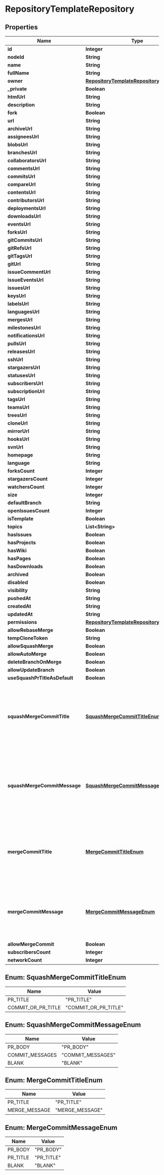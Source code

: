 

# RepositoryTemplateRepository


## Properties

| Name | Type | Description | Notes |
|------------ | ------------- | ------------- | -------------|
|**id** | **Integer** |  |  [optional] |
|**nodeId** | **String** |  |  [optional] |
|**name** | **String** |  |  [optional] |
|**fullName** | **String** |  |  [optional] |
|**owner** | [**RepositoryTemplateRepositoryOwner**](RepositoryTemplateRepositoryOwner.md) |  |  [optional] |
|**_private** | **Boolean** |  |  [optional] |
|**htmlUrl** | **String** |  |  [optional] |
|**description** | **String** |  |  [optional] |
|**fork** | **Boolean** |  |  [optional] |
|**url** | **String** |  |  [optional] |
|**archiveUrl** | **String** |  |  [optional] |
|**assigneesUrl** | **String** |  |  [optional] |
|**blobsUrl** | **String** |  |  [optional] |
|**branchesUrl** | **String** |  |  [optional] |
|**collaboratorsUrl** | **String** |  |  [optional] |
|**commentsUrl** | **String** |  |  [optional] |
|**commitsUrl** | **String** |  |  [optional] |
|**compareUrl** | **String** |  |  [optional] |
|**contentsUrl** | **String** |  |  [optional] |
|**contributorsUrl** | **String** |  |  [optional] |
|**deploymentsUrl** | **String** |  |  [optional] |
|**downloadsUrl** | **String** |  |  [optional] |
|**eventsUrl** | **String** |  |  [optional] |
|**forksUrl** | **String** |  |  [optional] |
|**gitCommitsUrl** | **String** |  |  [optional] |
|**gitRefsUrl** | **String** |  |  [optional] |
|**gitTagsUrl** | **String** |  |  [optional] |
|**gitUrl** | **String** |  |  [optional] |
|**issueCommentUrl** | **String** |  |  [optional] |
|**issueEventsUrl** | **String** |  |  [optional] |
|**issuesUrl** | **String** |  |  [optional] |
|**keysUrl** | **String** |  |  [optional] |
|**labelsUrl** | **String** |  |  [optional] |
|**languagesUrl** | **String** |  |  [optional] |
|**mergesUrl** | **String** |  |  [optional] |
|**milestonesUrl** | **String** |  |  [optional] |
|**notificationsUrl** | **String** |  |  [optional] |
|**pullsUrl** | **String** |  |  [optional] |
|**releasesUrl** | **String** |  |  [optional] |
|**sshUrl** | **String** |  |  [optional] |
|**stargazersUrl** | **String** |  |  [optional] |
|**statusesUrl** | **String** |  |  [optional] |
|**subscribersUrl** | **String** |  |  [optional] |
|**subscriptionUrl** | **String** |  |  [optional] |
|**tagsUrl** | **String** |  |  [optional] |
|**teamsUrl** | **String** |  |  [optional] |
|**treesUrl** | **String** |  |  [optional] |
|**cloneUrl** | **String** |  |  [optional] |
|**mirrorUrl** | **String** |  |  [optional] |
|**hooksUrl** | **String** |  |  [optional] |
|**svnUrl** | **String** |  |  [optional] |
|**homepage** | **String** |  |  [optional] |
|**language** | **String** |  |  [optional] |
|**forksCount** | **Integer** |  |  [optional] |
|**stargazersCount** | **Integer** |  |  [optional] |
|**watchersCount** | **Integer** |  |  [optional] |
|**size** | **Integer** |  |  [optional] |
|**defaultBranch** | **String** |  |  [optional] |
|**openIssuesCount** | **Integer** |  |  [optional] |
|**isTemplate** | **Boolean** |  |  [optional] |
|**topics** | **List&lt;String&gt;** |  |  [optional] |
|**hasIssues** | **Boolean** |  |  [optional] |
|**hasProjects** | **Boolean** |  |  [optional] |
|**hasWiki** | **Boolean** |  |  [optional] |
|**hasPages** | **Boolean** |  |  [optional] |
|**hasDownloads** | **Boolean** |  |  [optional] |
|**archived** | **Boolean** |  |  [optional] |
|**disabled** | **Boolean** |  |  [optional] |
|**visibility** | **String** |  |  [optional] |
|**pushedAt** | **String** |  |  [optional] |
|**createdAt** | **String** |  |  [optional] |
|**updatedAt** | **String** |  |  [optional] |
|**permissions** | [**RepositoryTemplateRepositoryPermissions**](RepositoryTemplateRepositoryPermissions.md) |  |  [optional] |
|**allowRebaseMerge** | **Boolean** |  |  [optional] |
|**tempCloneToken** | **String** |  |  [optional] |
|**allowSquashMerge** | **Boolean** |  |  [optional] |
|**allowAutoMerge** | **Boolean** |  |  [optional] |
|**deleteBranchOnMerge** | **Boolean** |  |  [optional] |
|**allowUpdateBranch** | **Boolean** |  |  [optional] |
|**useSquashPrTitleAsDefault** | **Boolean** |  |  [optional] |
|**squashMergeCommitTitle** | [**SquashMergeCommitTitleEnum**](#SquashMergeCommitTitleEnum) | The default value for a squash merge commit title:  - &#x60;PR_TITLE&#x60; - default to the pull request&#39;s title. - &#x60;COMMIT_OR_PR_TITLE&#x60; - default to the commit&#39;s title (if only one commit) or the pull request&#39;s title (when more than one commit). |  [optional] |
|**squashMergeCommitMessage** | [**SquashMergeCommitMessageEnum**](#SquashMergeCommitMessageEnum) | The default value for a squash merge commit message:  - &#x60;PR_BODY&#x60; - default to the pull request&#39;s body. - &#x60;COMMIT_MESSAGES&#x60; - default to the branch&#39;s commit messages. - &#x60;BLANK&#x60; - default to a blank commit message. |  [optional] |
|**mergeCommitTitle** | [**MergeCommitTitleEnum**](#MergeCommitTitleEnum) | The default value for a merge commit title.  - &#x60;PR_TITLE&#x60; - default to the pull request&#39;s title. - &#x60;MERGE_MESSAGE&#x60; - default to the classic title for a merge message (e.g., Merge pull request #123 from branch-name). |  [optional] |
|**mergeCommitMessage** | [**MergeCommitMessageEnum**](#MergeCommitMessageEnum) | The default value for a merge commit message.  - &#x60;PR_TITLE&#x60; - default to the pull request&#39;s title. - &#x60;PR_BODY&#x60; - default to the pull request&#39;s body. - &#x60;BLANK&#x60; - default to a blank commit message. |  [optional] |
|**allowMergeCommit** | **Boolean** |  |  [optional] |
|**subscribersCount** | **Integer** |  |  [optional] |
|**networkCount** | **Integer** |  |  [optional] |



## Enum: SquashMergeCommitTitleEnum

| Name | Value |
|---- | -----|
| PR_TITLE | &quot;PR_TITLE&quot; |
| COMMIT_OR_PR_TITLE | &quot;COMMIT_OR_PR_TITLE&quot; |



## Enum: SquashMergeCommitMessageEnum

| Name | Value |
|---- | -----|
| PR_BODY | &quot;PR_BODY&quot; |
| COMMIT_MESSAGES | &quot;COMMIT_MESSAGES&quot; |
| BLANK | &quot;BLANK&quot; |



## Enum: MergeCommitTitleEnum

| Name | Value |
|---- | -----|
| PR_TITLE | &quot;PR_TITLE&quot; |
| MERGE_MESSAGE | &quot;MERGE_MESSAGE&quot; |



## Enum: MergeCommitMessageEnum

| Name | Value |
|---- | -----|
| PR_BODY | &quot;PR_BODY&quot; |
| PR_TITLE | &quot;PR_TITLE&quot; |
| BLANK | &quot;BLANK&quot; |



